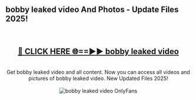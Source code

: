 <h2>bobby leaked video And Photos - Update Files 2025!</h2>
<br>
<div align="center">
<h2><a href="https://linkcuts.com/hfmhzwbr" rel="nofollow">🔴 CLICK HERE 🌐==►► bobby leaked video</a></h2>
<br>
Get bobby leaked video and all content. Now you can access all videos and pictures of bobby leaked video. New Updated Files 2025!
<br>
<br>
<a href="https://linkcuts.com/hfmhzwbr" rel="nofollow" data-target="animated-image.originalLink"><img src="https://i.ibb.co.com/WyWwxjT/player-gif2.gif" alt="bobby leaked video OnlyFans" style="max-width: 100%; display: inline-block;" data-target="animated-image.originalImage"></a>
</div>
<br>